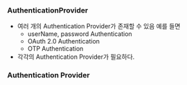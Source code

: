 ### AuthenticationProvider 
* 여러 개의 Authentication Provider가 존재할 수 있음 예를 들면
  * userName, password Authentication
  * OAuth 2.0 Authentication
  * OTP Authentication
* 각각의 Authentication Provider가 필요하다.

### Authentication Provider
